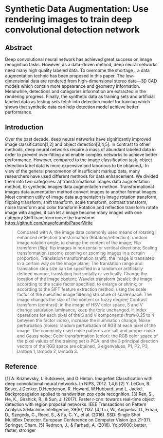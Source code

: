 # Synthetic Data Augmentation: Use rendering images to train deep convolutional detection network
## Abstract
Deep convolutional neural network has achieved great success on image recognition tasks. However, as a data-driven method, deep neural networks need many high quality labeled data. To overcome the shortage，a data augmentation technic has been proposed in this paper. The low-dimensional data are rendered from high-dimensional stereo data—3D CAD models which contain more appearance and geometry information. Meanwhile, detections and categories information are extracted in the rendering progress. Finally, the synthetic data as training sets and artificial labeled data as testing sets fetch into detection model for training which shows that synthetic data can help detection model achieve better performance.
## Introduction
Over the past decade, deep neural networks have significantly improved image classification[1,2] and object detection[3,4,5]. In contrast to other methods, deep neural networks require a mass of abundant labeled data in order to prevent over-fitting and enable complex networks to achieve better performance. However, compared to the image classification task, object detection label data is more expensive and laborious to be obtained。In view of the general phenomenon of insufficient markup data, many researchers have used different methods for data enhancement. We divided them into two categories: a) transformational images data augmentation method, b) synthetic images data augmentation method.
Transformational images data aumentation method convert images to another format images. Most common utitly of image data augmentaion is image rotation transform, flipping transform, shift transform, scale transform, contrast transform, noise transform and color transform.Rotation and reflection transform rotate image with angles, it can let a image become many images with one category.Shift transform move the  transform 
https://github.com/mayofcumtb/PaperWrite

> Compared with A, the image data commonly used means of rotating | enhanced reflection transformation (Rotation/reflection): random image rotation angle; to change the content of the image;
Flip transform (flip): flip images in horizontal or vertical directions;
Scaling transformation (zoom): zooming or zooming images in a certain proportion;
Translation transformation (shift): the image is translated in a certain way on the image plane;
The translation range and translation step size can be specified in a random or artificially defined manner, translating horizontally or vertically. Change the location of the image content;
Wavelet transform (scale): the image according to the scale factor specified, to enlarge or shrink; or according to the SIFT feature extraction method, using the scale factor of the specified image filtering structure of scale space. The image changes the size of the content or fuzzy degree;
Contrast transform (contrast): in the image of HSV color space, S and V change saturation luminance, keep the tone unchanged. H index operations for each pixel of the S and V components (from 0.25 to 4 between the factor index), increase the illumination change;
Noise perturbation (noise): random perturbation of RGB at each pixel of the image. The commonly used noise patterns are salt and pepper noise and Gauss noise;
Color transformation (color): the RGB color space of the pixel values of the training set is PCA, and the 3 principal direction vectors of the RGB space are obtained, 3 eigenvalues, P1, P2, P3, lambda 1, lambda 2, lambda 3.
## Reference
[1] A. Krizhevsky, I. Sutskever, and G.Hinton. ImageNet Classification with deep convolutional neural networks. In NIPS, 2012. 1,4,6
[2] Y. LeCun, B. Boser, J.Denker, D.Henderson, R. Howard, W.Hubbard, and L. Jackel. Backpropagation applied to handwritten zop code recognition.
[3] Ren, S., He, K., Girshick, R., & Sun, J. (2017). Faster r-cnn: towards real-time object detection with region proposal networks. IEEE Transactions on Pattern Analysis & Machine Intelligence, 39(6), 1137.
[4] Liu, W., Anguelov, D., Erhan, D., Szegedy, C., Reed, S., & Fu, C. Y., et al. (2016). SSD: Single Shot MultiBox Detector. European Conference on Computer Vision (pp.21-37). Springer, Cham.
[5] Redmon, J., & Farhadi, A. (2016). Yolo9000: better, faster, stronger
